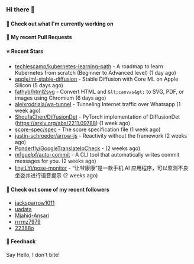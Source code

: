 ### Hi there 👋

#### 👷 Check out what I'm currently working on

#### 🔨 My recent Pull Requests


#### ⭐ Recent Stars

- [techiescamp/kubernetes-learning-path](https://github.com/techiescamp/kubernetes-learning-path) - A roadmap to learn Kubernetes from scratch (Beginner to Advanced level) (1 day ago)
- [apple/ml-stable-diffusion](https://github.com/apple/ml-stable-diffusion) - Stable Diffusion with Core ML on Apple Silicon (5 days ago)
- [fathyb/html2svg](https://github.com/fathyb/html2svg) - Convert HTML and `&lt;canvas&gt;` to SVG, PDF, or images using Chromium (6 days ago)
- [aleixrodriala/wa-tunnel](https://github.com/aleixrodriala/wa-tunnel) - Tunneling Internet traffic over Whatsapp (1 week ago)
- [ShoufaChen/DiffusionDet](https://github.com/ShoufaChen/DiffusionDet) - PyTorch implementation of DiffusionDet (https://arxiv.org/abs/2211.09788) (1 week ago)
- [score-spec/spec](https://github.com/score-spec/spec) - The score specification file (1 week ago)
- [justin-schroeder/arrow-js](https://github.com/justin-schroeder/arrow-js) - Reactivity without the framework (2 weeks ago)
- [Ponderfly/GoogleTranslateIpCheck](https://github.com/Ponderfly/GoogleTranslateIpCheck) -  (2 weeks ago)
- [m1guelpf/auto-commit](https://github.com/m1guelpf/auto-commit) - A CLI tool that automatically writes commit messages for you. (2 weeks ago)
- [linyiLYi/pose-monitor](https://github.com/linyiLYi/pose-monitor) - “让爷康康”是一款手机 AI 应用程序，可以监测不良坐姿并进行语音提示 (2 weeks ago)

#### 👯 Check out some of my recent followers

- [jacksparrow1011](https://github.com/jacksparrow1011)
- [uadata](https://github.com/uadata)
- [Mjahid-Ansari](https://github.com/Mjahid-Ansari)
- [rrrmz7979](https://github.com/rrrmz7979)
- [22388o](https://github.com/22388o)

#### 💬 Feedback

Say Hello, I don't bite!